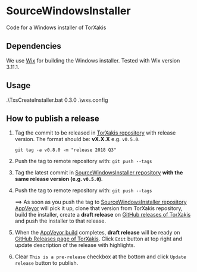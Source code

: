 # SourceWindowsInstaller
Code for a Windows installer of TorXakis

## Dependencies
We use [Wix](http://wixtoolset.org) for building the Windows installer.
Tested with Wix version 3.11.1.

## Usage
.\TxsCreateInstaller.bat 0.3.0 .\wxs.config

## How to publish a release


1) Tag the commit to be released in [TorXakis repository](https://github.com/TorXakis/TorXakis) with release version. The format should be: **vX.X.X** e.g. `v0.5.0`.

   `git tag -a v0.8.0 -m "release 2018 Q3"`
2) Push the tag to remote repository with: `git push --tags`
3) Tag the latest commit in [SourceWindowsInstaller repository][2] **with the same release version (e.g. `v0.5.0`)**.
4) Push the tag to remote repository with: `git push --tags`

   ==> As soon as you push the tag to [SourceWindowsInstaller repository][2] [AppVeyor][3] will pick it up, clone that version from TorXakis repository, build the installer, create a **draft release** on [GitHub releases of TorXakis][1] and push the installer to that release.

5) When the [AppVeyor build][3] completes, **draft release** will be ready on [GitHub Releases page of TorXakis][1]. Click `Edit` button at top right and update description of the release with highlights.
6) Clear `This is a pre-release` checkbox at the bottom and click `Update release` button to publish.

[1]: https://github.com/TorXakis/TorXakis/releases
[2]: https://github.com/TorXakis/SourceWindowsInstaller
[3]: https://ci.appveyor.com/project/torxakis-admin/sourcewindowsinstaller/history
